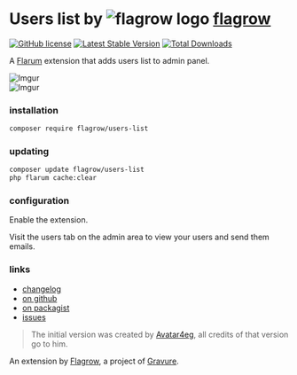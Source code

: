 # Users list by ![flagrow logo](https://avatars0.githubusercontent.com/u/16413865?v=3&s=15) [flagrow](https://discuss.flarum.org/d/1832-flagrow-extension-developer-group)

[![GitHub license](https://img.shields.io/badge/license-MIT-blue.svg)](https://raw.githubusercontent.com/flagrow/users-list/license.md) [![Latest Stable Version](https://img.shields.io/packagist/v/flagrow/users-list.svg)](https://github.com/flagrow/users-list) [![Total Downloads](https://img.shields.io/packagist/dt/flagrow/users-list.svg)](https://github.com/flagrow/users-list)

A [Flarum](http://flarum.org) extension that adds users list to admin panel.

![Imgur](https://i.imgur.com/JSlVsEn.png)  
![Imgur](https://i.imgur.com/PIHr4mT.png)  

### installation

```bash
composer require flagrow/users-list
```

### updating

```bash
composer update flagrow/users-list
php flarum cache:clear
```

### configuration

Enable the extension.

Visit the users tab on the admin area to view your users and send them emails.

### links

- [changelog](https://github.com/flagrow/users-list/blob/master/changelog.md)
- [on github](https://github.com/flagrow/users-list)
- [on packagist](http://packagist.com/packages/flagrow/users-list)
- [issues](https://github.com/flagrow/users-list/issues)


> The initial version was created by [Avatar4eg](https://github.com/avatar4eg), all credits of that version go to him.

An extension by [Flagrow](https://flagrow.io), a project of [Gravure](https://gravure.io).
